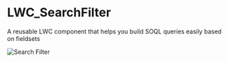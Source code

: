 # LWC_SearchFilter
A reusable LWC component that helps you build SOQL queries easily based on fieldsets

<img src="https://i.ibb.co/vHw8WXw/Search-Filter-Github.png" alt="Search Filter" />
